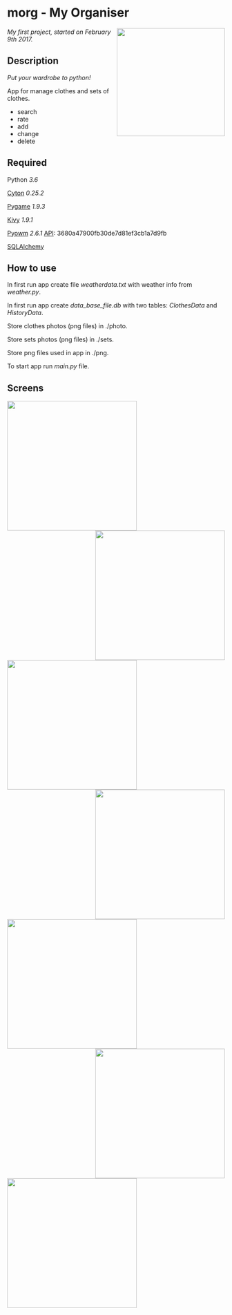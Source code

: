 morg - My Organiser
===================
<img align="right" height="250" src="http://i.imgur.com/0yPtcWq.png"/>

_My first project, started on February 9th 2017._


Description
-----------
_Put your wardrobe to python!_


App for manage clothes and sets of clothes. 
 - search
 - rate
 - add 
 - change
 - delete 


Required
--------
Python _3.6_

[Cyton](http://cython.org/)	  _0.25.2_

[Pygame](https://www.pygame.org/)  _1.9.3_

[Kivy](https://kivy.org/)    _1.9.1_

[Pyowm](https://github.com/csparpa/pyowm)   _2.6.1_     [API](https://home.openweathermap.org/): 3680a47900fb30de7d81ef3cb1a7d9fb

[SQLAlchemy](https://sqlalchemy.org)

How to use
----------
In first run app create file _weatherdata.txt_ with weather info from _weather.py_.

In first run app create _data_base_file.db_ with two tables: _ClothesData_ and _HistoryData_.

Store clothes photos (png files) in ./photo.

Store sets photos (png files) in ./sets.

Store png files used in app in ./png.

To start app run _main.py_ file. 

Screens
-------

<img align="left" height="300" src="http://i.imgur.com/ch37U7V.png"/>
<img align="right" height="300" src="http://i.imgur.com/CQRaV82.png"/>

<img align="left" height="300" src="http://i.imgur.com/PQldAEC.png"/>
<img align="right" height="300" src="http://i.imgur.com/WIN5qXO.png"/>

<img align="left" height="300" src="http://i.imgur.com/yok3Pf2.png"/>
<img align="right" height="300" src="http://i.imgur.com/tcJbgRt.png"/>

<img align="left" height="300" src="http://i.imgur.com/Und9pkF.png"/>
